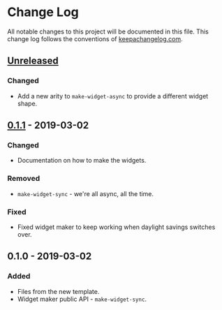 # Change Log
All notable changes to this project will be documented in this file. This change log follows the conventions of [keepachangelog.com](http://keepachangelog.com/).

## [Unreleased]
### Changed
- Add a new arity to `make-widget-async` to provide a different widget shape.

## [0.1.1] - 2019-03-02
### Changed
- Documentation on how to make the widgets.

### Removed
- `make-widget-sync` - we're all async, all the time.

### Fixed
- Fixed widget maker to keep working when daylight savings switches over.

## 0.1.0 - 2019-03-02
### Added
- Files from the new template.
- Widget maker public API - `make-widget-sync`.

[Unreleased]: https://github.com/your-name/defn-debug/compare/0.1.1...HEAD
[0.1.1]: https://github.com/your-name/defn-debug/compare/0.1.0...0.1.1
